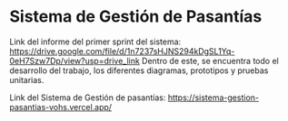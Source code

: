 # Sistema de Gestión de Pasantías 
Link del informe del primer sprint del sistema: https://drive.google.com/file/d/1n7237sHJNS294kDgSL1Yq-0eH7Szw7Dp/view?usp=drive_link
Dentro de este, se encuentra todo el desarrollo del trabajo, los diferentes diagramas, prototipos y pruebas unitarias.

Link del Sistema de Gestión de pasantías: https://sistema-gestion-pasantias-vohs.vercel.app/



